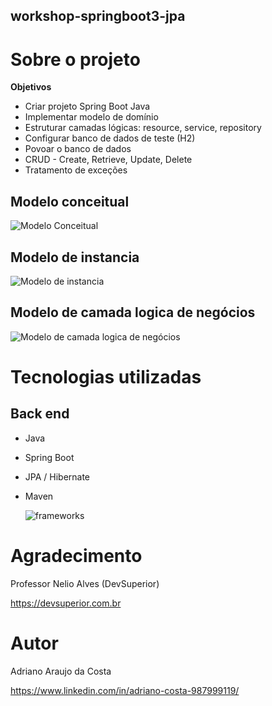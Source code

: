 ## workshop-springboot3-jpa

# Sobre o projeto

**Objetivos**
- Criar projeto Spring Boot Java
- Implementar modelo de domínio
- Estruturar camadas lógicas: resource, service, repository
- Configurar banco de dados de teste (H2)
- Povoar o banco de dados
- CRUD - Create, Retrieve, Update, Delete
- Tratamento de exceções 

## Modelo conceitual

![Modelo Conceitual](https://github.com/adrianoadacosta/assets-para-README/blob/main/asset/Domain%20model.png)

## Modelo de instancia

![Modelo de instancia](https://github.com/adrianoadacosta/assets-para-README/blob/main/asset/Domain%20instance.png)

## Modelo de camada logica de negócios

![Modelo de camada logica de negócios](https://github.com/adrianoadacosta/assets-para-README/blob/main/asset/Logical%20layers.png)

# Tecnologias utilizadas
## Back end
- Java
- Spring Boot
- JPA / Hibernate
- Maven

  ![frameworks](https://github.com/adrianoadacosta/assets-para-README/blob/main/asset/frameworks.png)

# Agradecimento

Professor Nelio Alves (DevSuperior)

https://devsuperior.com.br

# Autor

Adriano Araujo da Costa

https://www.linkedin.com/in/adriano-costa-987999119/
